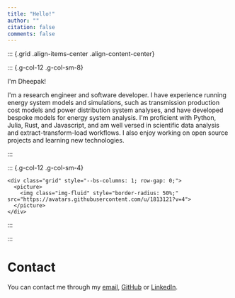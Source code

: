 ```yaml
---
title: "Hello!"
author: ""
citation: false
comments: false
---
```


::: {.grid .align-items-center .align-content-center}

::: {.g-col-12 .g-col-sm-8}

I'm Dheepak!

I'm a research engineer and software developer. I have experience running energy system models and
simulations, such as transmission production cost models and power distribution system analyses, and
have developed bespoke models for energy system analysis. I'm proficient with Python, Julia, Rust,
and Javascript, and am well versed in scientific data analysis and extract-transform-load workflows.
I also enjoy working on open source projects and learning new technologies.

:::

::: {.g-col-12 .g-col-sm-4}

```{=html}
<div class="grid" style="--bs-columns: 1; row-gap: 0;">
  <picture>
    <img class="img-fluid" style="border-radius: 50%;" src="https://avatars.githubusercontent.com/u/1813121?v=4">
  </picture>
</div>
```

:::

:::

<!-- proven.lol/c4e7de -->

# Contact

You can contact me through my [email](mailto:me@kdheepak.com), [GitHub](https://github.com/kdheepak)
or [LinkedIn](https://www.linkedin.com/in/dheepak-krishnamurthy/).
